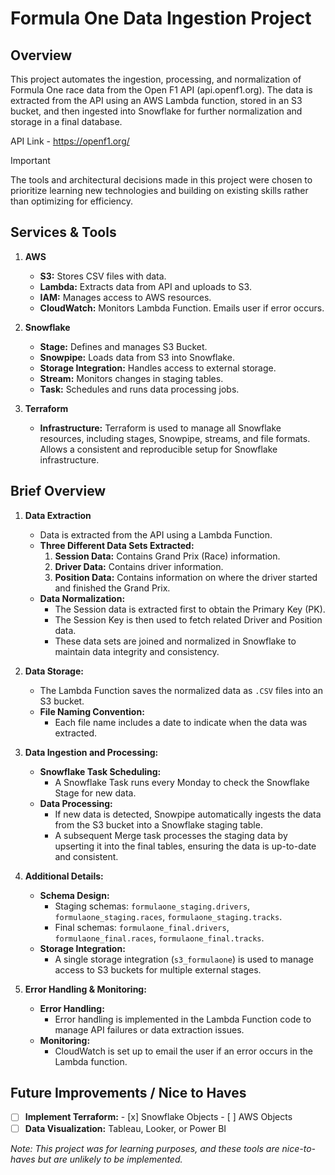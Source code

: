 # Formula One Data Ingestion Project
## Overview
This project automates the ingestion, processing, and normalization of Formula One race data from the Open F1 API (api.openf1.org). The data is extracted from the API using an AWS Lambda function, stored in an S3 bucket, and then ingested into Snowflake for further normalization and storage in a final database.

API Link - https://openf1.org/

> [!IMPORTANT]
> The tools and architectural decisions made in this project were chosen to prioritize learning new technologies and building on existing skills rather than optimizing for efficiency.

## Services & Tools

1. **AWS**
   - **S3:** Stores CSV files with data.
   - **Lambda:** Extracts data from API and uploads to S3.
   - **IAM:** Manages access to AWS resources.
   - **CloudWatch:** Monitors Lambda Function. Emails user if error occurs.

2. **Snowflake**
   - **Stage:** Defines and manages S3 Bucket.
   - **Snowpipe:** Loads data from S3 into Snowflake.
   - **Storage Integration:** Handles access to external storage.
   - **Stream:** Monitors changes in staging tables.
   - **Task:** Schedules and runs data processing jobs.

3. **Terraform**
   - **Infrastructure:** Terraform is used to manage all Snowflake resources, including stages, Snowpipe, streams, and file formats. Allows a consistent and reproducible setup for Snowflake infrastructure.

## Brief Overview

1. **Data Extraction**
    - Data is extracted from the API using a Lambda Function.
    - **Three Different Data Sets Extracted:**
        1. **Session Data:** Contains Grand Prix (Race) information.
        2. **Driver Data:** Contains driver information.
        3. **Position Data:** Contains information on where the driver started and finished the Grand Prix.
    - **Data Normalization:**
        - The Session data is extracted first to obtain the Primary Key (PK).
        - The Session Key is then used to fetch related Driver and Position data.
        - These data sets are joined and normalized in Snowflake to maintain data integrity and consistency.

2. **Data Storage:**
    - The Lambda Function saves the normalized data as `.CSV` files into an S3 bucket.
    - **File Naming Convention:**
        - Each file name includes a date to indicate when the data was extracted.

3. **Data Ingestion and Processing:**
    - **Snowflake Task Scheduling:**
        - A Snowflake Task runs every Monday to check the Snowflake Stage for new data.
    - **Data Processing:**
        - If new data is detected, Snowpipe automatically ingests the data from the S3 bucket into a Snowflake staging table.
        - A subsequent Merge task processes the staging data by upserting it into the final tables, ensuring the data is up-to-date and consistent.

4. **Additional Details:**
    - **Schema Design:**
        - Staging schemas: `formulaone_staging.drivers`, `formulaone_staging.races`, `formulaone_staging.tracks`.
        - Final schemas: `formulaone_final.drivers`, `formulaone_final.races`, `formulaone_final.tracks`.
    - **Storage Integration:**
        - A single storage integration (`s3_formulaone`) is used to manage access to S3 buckets for multiple external stages.

5. **Error Handling & Monitoring:**
    - **Error Handling:**
        - Error handling is implemented in the Lambda Function code to manage API failures or data extraction issues.
    - **Monitoring:**
        - CloudWatch is set up to email the user if an error occurs in the Lambda function.

## Future Improvements / Nice to Haves
  -  [ ] **Implement Terraform:**
        - [x] Snowflake Objects
        - [ ] AWS Objects
  - [ ] **Data Visualization:** Tableau, Looker, or Power BI

  *Note: This project was for learning purposes, and these tools are nice-to-haves but are unlikely to be implemented.*

